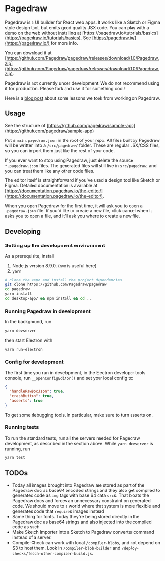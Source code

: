 Pagedraw
========

Pagedraw is a UI builder for React web apps.  It works like a Sketch or Figma style design tool, but emits good quality JSX code.  You can play with a demo on the web without installing at [https://pagedraw.io/tutorials/basics](https://pagedraw.io/tutorials/basics).  See [https://pagedraw.io/](https://pagedraw.io/) for more info.

You can download it at [https://github.com/Pagedraw/pagedraw/releases/download/1.0/Pagedraw.zip](https://github.com/Pagedraw/pagedraw/releases/download/1.0/Pagedraw.zip).

Pagedraw is not currently under development.  We do not recommend using it for production.  Please fork and use it for something cool!

Here is a [blog post](https://medium.com/@gabriel_20625/technical-lessons-from-building-a-compiler-startup-for-3-years-4473405161cd?fbclid=IwAR1xjLudFtOrh5m5pr2cSo9aNhXncC3a519jUTmBKMixIRbXo_c72dz1COU) about some lessons we took from working on Pagedraw.


## Usage

See the structure of [https://github.com/pagedraw/sample-app](https://github.com/pagedraw/sample-app)

Put a `main.pagedraw.json` in the root of your repo.  All files built by Pagedraw will be written into a `/src/pagedraw/` folder.  These are regular JSX/CSS files, so you can import them just like the rest of your code.

If you ever want to stop using Pagedraw, just delete the source `*.pagedraw.json` files.  The generated files will still live in `src/pagedraw`, and you can treat them like any other code files.

The editor itself is straightforward if you've used a design tool like Sketch or Figma.  Detailed documentation is available at [https://documentation.pagedraw.io/the-editor/](https://documentation.pagedraw.io/the-editor/).

When you open Pagedraw for the first time, it will ask you to open a `.pagedraw.json` file.  If you'd like to create a new file, click cancel when it asks you to open a file, and it'll ask you where to create a new file.


## Developing

### Setting up the development environment

As a prerequisite, install
1. Node.js version 8.9.0.  (`nvm` is useful here)
2. `yarn`

```bash
# clone the repo and install the project dependencies
git clone https://github.com/Pagedraw/pagedraw
cd pagedraw
yarn install
cd desktop-app/ && npm install && cd ..
```

### Running Pagedraw in development

In the background, run
```bash
yarn devserver
```

then start Electron with
```bash
yarn run-electron
```


### Config for development

The first time you run in development, in the Electron developer tools console, run `__openConfigEditor()` and set your local config to:
```json
{
  "handleRawDocJson": true,
  "crashButton": true,
  "asserts": true
}
```

To get some debugging tools. In particular, make sure to turn asserts on.

### Running tests

To run the standard tests, run all the servers needed for Pagedraw development, as described in the section above.  While `yarn devserver` is running, run

```bash
yarn test
```

## TODOs

- Today all images brought into Pagedraw are stored as part of the Pagedraw doc as base64 encoded strings and they also get compiled to generated code
  as `img` tags with base 64 data `src`s. That bloats the Pagedraw docs and forces an unnecessary constraint on generated code.
  We should move to a world where that system is more flexible and generates code that `require`s images instead
- Same thing for fonts. Today they're being stored directly in the Pagedraw doc as base64 strings and also injected into the compiled code as such
- Make Sketch Importer into a Sketch to Pagedraw converter command instead of a server.
- Compile-Check can work with local `/compiler-blobs`, and not depend on S3 to host them.  Look in `/compiler-blob-builder` and `/deploy-checks/fetch-other-compiler-build.js`.
